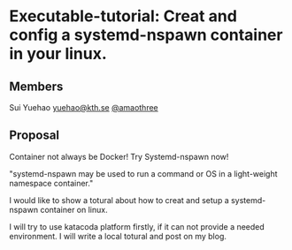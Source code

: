 # Executable-tutorial: Creat and config a systemd-nspawn container in your linux.

## Members

Sui Yuehao yuehao@kth.se [@amaothree](https://github.com/amaothree)

## Proposal

Container not always be Docker! Try Systemd-nspawn now!  

"systemd-nspawn may be used to run a command or OS in a light-weight namespace container."

I would like to show a totural about how to creat and setup a systemd-nspawn container on linux.

I will try to use katacoda platform firstly, if it can not provide a needed environment. I will write a local totural and post on my blog.
